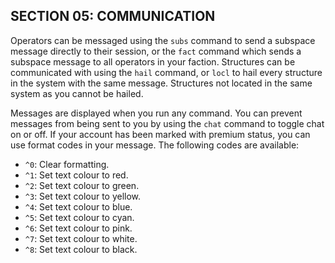 ## SECTION 05: COMMUNICATION

Operators can be messaged using the `subs` command to send a subspace message directly to their session, or the `fact` command which sends a subspace message to all operators in your faction. Structures can be communicated with using the `hail` command, or `locl` to hail every structure in the system with the same message. Structures not located in the same system as you cannot be hailed.

Messages are displayed when you run any command. You can prevent messages from being sent to you by using the `chat` command to toggle chat on or off. If your account has been marked with premium status, you can use format codes in your message. The following codes are available:

- `^0`: Clear formatting.
- `^1`: Set text colour to red.
- `^2`: Set text colour to green.
- `^3`: Set text colour to yellow.
- `^4`: Set text colour to blue.
- `^5`: Set text colour to cyan.
- `^6`: Set text colour to pink.
- `^7`: Set text colour to white.
- `^8`: Set text colour to black.
